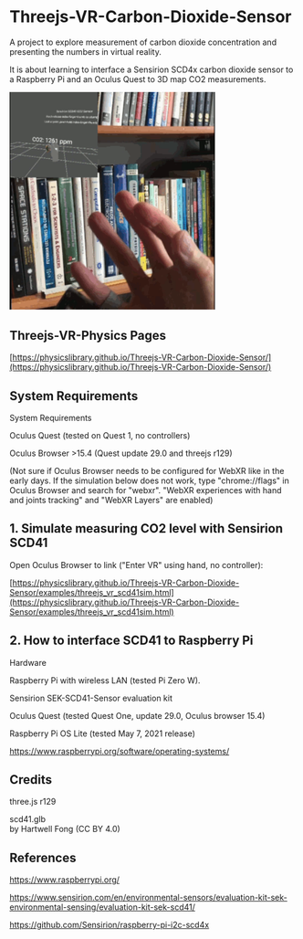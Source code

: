 # Threejs-VR-Carbon-Dioxide-Sensor
A project to explore measurement of carbon dioxide concentration and presenting the numbers in virtual reality.<br>

It is about learning to interface a Sensirion SCD4x carbon dioxide sensor to a Raspberry Pi and an Oculus Quest to 3D map CO2 measurements.<br>

<img src="images/scd41.gif" width="360">

## Threejs-VR-Physics Pages

[https://physicslibrary.github.io/Threejs-VR-Carbon-Dioxide-Sensor/](https://physicslibrary.github.io/Threejs-VR-Carbon-Dioxide-Sensor/)

## System Requirements

System Requirements

Oculus Quest (tested on Quest 1, no controllers)<br>

Oculus Browser >15.4 (Quest update 29.0 and threejs r129)<br>

(Not sure if Oculus Browser needs to be configured for WebXR like in the early days. If the simulation below does not work, type "chrome://flags" in Oculus Browser and search for "webxr". "WebXR experiences with hand and joints tracking" and "WebXR Layers" are enabled)<br>

## 1. Simulate measuring CO2 level with Sensirion SCD41<br>

Open Oculus Browser to link ("Enter VR" using hand, no controller):<br>

[https://physicslibrary.github.io/Threejs-VR-Carbon-Dioxide-Sensor/examples/threejs_vr_scd41sim.html](https://physicslibrary.github.io/Threejs-VR-Carbon-Dioxide-Sensor/examples/threejs_vr_scd41sim.html)

## 2. How to interface SCD41 to Raspberry Pi

Hardware

Raspberry Pi with wireless LAN (tested Pi Zero W).

Sensirion SEK-SCD41-Sensor evaluation kit

Oculus Quest (tested Quest One, update 29.0, Oculus browser 15.4)

Raspberry Pi OS Lite (tested May 7, 2021 release)

https://www.raspberrypi.org/software/operating-systems/

## Credits

three.js r129<br>

scd41.glb<br>
by Hartwell Fong (CC BY 4.0)<br>

## References

https://www.raspberrypi.org/

https://www.sensirion.com/en/environmental-sensors/evaluation-kit-sek-environmental-sensing/evaluation-kit-sek-scd41/

https://github.com/Sensirion/raspberry-pi-i2c-scd4x

